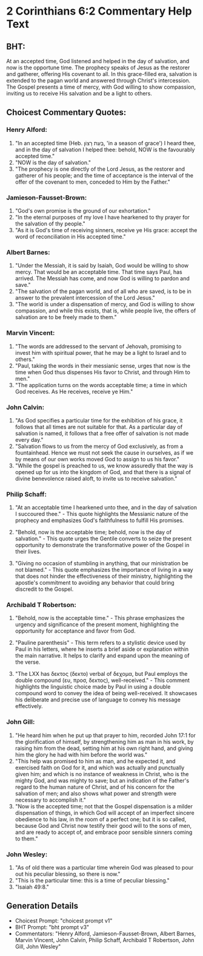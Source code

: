 # 2 Corinthians 6:2 Commentary Help Text

## BHT:
At an accepted time, God listened and helped in the day of salvation, and now is the opportune time. The prophecy speaks of Jesus as the restorer and gatherer, offering His covenant to all. In this grace-filled era, salvation is extended to the pagan world and answered through Christ's intercession. The Gospel presents a time of mercy, with God willing to show compassion, inviting us to receive His salvation and be a light to others.

## Choicest Commentary Quotes:
### Henry Alford:
1. "In an accepted time (Heb. בְּעֵת רָצוֹן, 'in a season of grace') I heard thee, and in the day of salvation I helped thee: behold, NOW is the favourably accepted time." 
2. "NOW is the day of salvation." 
3. "The prophecy is one directly of the Lord Jesus, as the restorer and gatherer of his people; and the time of acceptance is the interval of the offer of the covenant to men, conceded to Him by the Father."

### Jamieson-Fausset-Brown:
1. "God's own promise is the ground of our exhortation."
2. "In the eternal purposes of my love I have hearkened to thy prayer for the salvation of thy people."
3. "As it is God's time of receiving sinners, receive ye His grace: accept the word of reconciliation in His accepted time."

### Albert Barnes:
1. "Under the Messiah, it is said by Isaiah, God would be willing to show mercy. That would be an acceptable time. That time says Paul, has arrived. The Messiah has come, and now God is willing to pardon and save." 
2. "The salvation of the pagan world, and of all who are saved, is to be in answer to the prevalent intercession of the Lord Jesus." 
3. "The world is under a dispensation of mercy, and God is willing to show compassion, and while this exists, that is, while people live, the offers of salvation are to be freely made to them."

### Marvin Vincent:
1. "The words are addressed to the servant of Jehovah, promising to invest him with spiritual power, that he may be a light to Israel and to others."
2. "Paul, taking the words in their messianic sense, urges that now is the time when God thus dispenses His favor to Christ, and through Him to men."
3. "The application turns on the words acceptable time; a time in which God receives. As He receives, receive ye Him."

### John Calvin:
1. "As God specifies a particular time for the exhibition of his grace, it follows that all times are not suitable for that. As a particular day of salvation is named, it follows that a free offer of salvation is not made every day."
2. "Salvation flows to us from the mercy of God exclusively, as from a fountainhead. Hence we must not seek the cause in ourselves, as if we by means of our own works moved God to assign to us his favor."
3. "While the gospel is preached to us, we know assuredly that the way is opened up for us into the kingdom of God, and that there is a signal of divine benevolence raised aloft, to invite us to receive salvation."

### Philip Schaff:
1. "At an acceptable time I hearkened unto thee, and in the day of salvation I succoured thee." - This quote highlights the Messianic nature of the prophecy and emphasizes God's faithfulness to fulfill His promises.

2. "Behold, now is the acceptable time; behold, now is the day of salvation." - This quote urges the Gentile converts to seize the present opportunity to demonstrate the transformative power of the Gospel in their lives.

3. "Giving no occasion of stumbling in anything, that our ministration be not blamed." - This quote emphasizes the importance of living in a way that does not hinder the effectiveness of their ministry, highlighting the apostle's commitment to avoiding any behavior that could bring discredit to the Gospel.

### Archibald T Robertson:
1. "Behold, now is the acceptable time." - This phrase emphasizes the urgency and significance of the present moment, highlighting the opportunity for acceptance and favor from God.

2. "Pauline parenthesis" - This term refers to a stylistic device used by Paul in his letters, where he inserts a brief aside or explanation within the main narrative. It helps to clarify and expand upon the meaning of the verse.

3. "The LXX has δεκτος (δεκτο) verbal of δεχομα, but Paul employs the double compound (ευ, προσ, δεκτος), well-received." - This comment highlights the linguistic choice made by Paul in using a double compound word to convey the idea of being well-received. It showcases his deliberate and precise use of language to convey his message effectively.

### John Gill:
1. "He heard him when he put up that prayer to him, recorded John 17:1 for the glorification of himself, by strengthening him as man in his work, by raising him from the dead, setting him at his own right hand, and giving him the glory he had with him before the world was."
2. "This help was promised to him as man, and he expected it, and exercised faith on God for it, and which was actually and punctually given him; and which is no instance of weakness in Christ, who is the mighty God, and was mighty to save; but an indication of the Father's regard to the human nature of Christ, and of his concern for the salvation of men; and also shows what power and strength were necessary to accomplish it."
3. "Now is the accepted time; not that the Gospel dispensation is a milder dispensation of things, in which God will accept of an imperfect sincere obedience to his law, in the room of a perfect one; but it is so called, because God and Christ now testify their good will to the sons of men, and are ready to accept of, and embrace poor sensible sinners coming to them."

### John Wesley:
1. "As of old there was a particular time wherein God was pleased to pour out his peculiar blessing, so there is now."
2. "This is the particular time: this is a time of peculiar blessing."
3. "Isaiah 49:8."


## Generation Details
- Choicest Prompt: "choicest prompt v1"
- BHT Prompt: "bht prompt v3"
- Commentators: "Henry Alford, Jamieson-Fausset-Brown, Albert Barnes, Marvin Vincent, John Calvin, Philip Schaff, Archibald T Robertson, John Gill, John Wesley"
